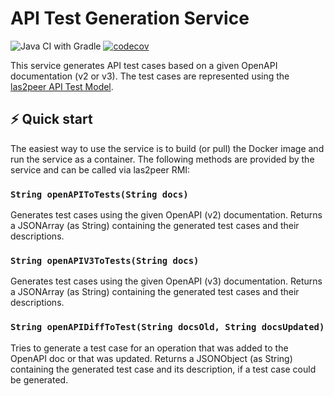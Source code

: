 # API Test Generation Service

![Java CI with Gradle](https://github.com/rwth-acis/api-test-gen-service/workflows/Java%20CI%20with%20Gradle/badge.svg?branch=main)
[![codecov](https://codecov.io/gh/rwth-acis/api-test-gen-service/branch/main/graph/badge.svg?token=Q6QZPKHH77)](https://codecov.io/gh/rwth-acis/api-test-gen-service)

This service generates API test cases based on a given OpenAPI documentation (v2 or v3).
The test cases are represented using the [las2peer API Test Model](https://github.com/rwth-acis/las2peer-api-test-model).

## ⚡️ Quick start

The easiest way to use the service is to build (or pull) the Docker image and run the service as a container.
The following methods are provided by the service and can be called via las2peer RMI:

### `String openAPIToTests(String docs)`

Generates test cases using the given OpenAPI (v2) documentation.
Returns a JSONArray (as String) containing the generated test cases and their descriptions.

### `String openAPIV3ToTests(String docs)`

Generates test cases using the given OpenAPI (v3) documentation.
Returns a JSONArray (as String) containing the generated test cases and their descriptions.

### `String openAPIDiffToTest(String docsOld, String docsUpdated)`

Tries to generate a test case for an operation that was added to the OpenAPI doc or that was updated.
Returns a JSONObject (as String) containing the generated test case and its description, if a test case could be generated.
